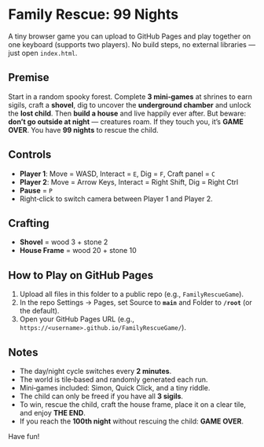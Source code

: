 # Family Rescue: 99 Nights

A tiny browser game you can upload to GitHub Pages and play together on one keyboard (supports two players).
No build steps, no external libraries — just open `index.html`.

## Premise
Start in a random spooky forest. Complete **3 mini‑games** at shrines to earn sigils, craft a **shovel**,
dig to uncover the **underground chamber** and unlock the **lost child**. Then **build a house** and live
happily ever after. But beware: **don’t go outside at night** — creatures roam. If they touch you, it’s
**GAME OVER**. You have **99 nights** to rescue the child.

## Controls
- **Player 1**: Move = WASD, Interact = `E`, Dig = `F`, Craft panel = `C`
- **Player 2**: Move = Arrow Keys, Interact = Right Shift, Dig = Right Ctrl
- **Pause** = `P`
- Right‑click to switch camera between Player 1 and Player 2.

## Crafting
- **Shovel** = wood 3 + stone 2
- **House Frame** = wood 20 + stone 10

## How to Play on GitHub Pages
1. Upload all files in this folder to a public repo (e.g., `FamilyRescueGame`).
2. In the repo Settings → Pages, set Source to **`main`** and Folder to **`/root`** (or the default).
3. Open your GitHub Pages URL (e.g., `https://<username>.github.io/FamilyRescueGame/`).

## Notes
- The day/night cycle switches every **2 minutes**.
- The world is tile‑based and randomly generated each run.
- Mini‑games included: Simon, Quick Click, and a tiny riddle.
- The child can only be freed if you have all **3 sigils**.
- To win, rescue the child, craft the house frame, place it on a clear tile, and enjoy **THE END**.
- If you reach the **100th night** without rescuing the child: **GAME OVER**.

Have fun!
